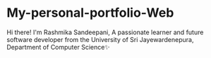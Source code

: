 # My-personal-portfolio-Web
 Hi there! I'm Rashmika Sandeepani,  A passionate learner and future software developer from the University of Sri Jayewardenepura, Department of Computer Science✨
